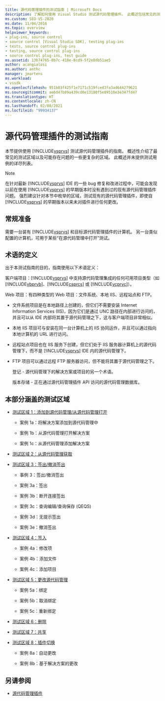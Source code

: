 ```yaml
---
title: 源代码管理插件的测试指南 | Microsoft Docs
description: 了解如何使用 Visual Studio 测试源代码管理插件。 此概述包括常见的测试区域。
ms.custom: SEO-VS-2020
ms.date: 11/04/2016
ms.topic: overview
helpviewer_keywords:
- plug-ins, source control
- source control [Visual Studio SDK], testing plug-ins
- tests, source control plug-ins
- testing, source control plug-ins
- source control plug-ins, test guide
ms.assetid: 13b74765-0b7c-418e-8cd9-5f2e8db51ae5
author: acangialosi
ms.author: anthc
manager: jmartens
ms.workload:
- vssdk
ms.openlocfilehash: 951b83f425f1e7171c519fced3fa3a4644279621
ms.sourcegitcommit: ae6d47b09a439cd0e13180f5e89510e3e347fd47
ms.translationtype: HT
ms.contentlocale: zh-CN
ms.lasthandoff: 02/08/2021
ms.locfileid: "99934137"
---
```

# <a name="test-guide-for-source-control-plug-ins"></a>源代码管理插件的测试指南
本节提供使用 [!INCLUDE[vsprvs](../../code-quality/includes/vsprvs_md.md)] 测试源代码管理插件的指南。 概述性介绍了最常见的测试区域以及可能存在问题的一些更复杂的区域。 此概述并未提供测试用例的详尽列表。

> [!NOTE]
> 在针对最新 [!INCLUDE[vsprvs](../../code-quality/includes/vsprvs_md.md)] IDE 的一些 bug 修复和改进过程中，可能会发现以前在使用 [!INCLUDE[vsprvs](../../code-quality/includes/vsprvs_md.md)] 的早期版本时没有遇到过的现有源代码管理插件问题。 强烈建议针对本节中枚举的区域，测试现有的源代码管理插件，即使自 [!INCLUDE[vsprvs](../../code-quality/includes/vsprvs_md.md)] 的早期版本以来未对插件进行任何更改。

## <a name="common-preparation"></a>常规准备
 需要一台装有 [!INCLUDE[vsprvs](../../code-quality/includes/vsprvs_md.md)] 和目标源代码管理插件的计算机。 另一台类似配置的计算机，可用于某些“在源代码管理中打开”测试。

## <a name="definition-of-terms"></a>术语的定义
 出于本测试指南的目的，指南使用以下术语定义：

 客户端项目：[!INCLUDE[vsprvs](../../code-quality/includes/vsprvs_md.md)] 中支持源代码管理集成的任何可用项目类型（如 [!INCLUDE[vbprvb](../../code-quality/includes/vbprvb_md.md)]、[!INCLUDE[csprcs](../../data-tools/includes/csprcs_md.md)] 或 [!INCLUDE[vcprvc](../../code-quality/includes/vcprvc_md.md)]）。

 Web 项目：有四种类型的 Web 项目：文件系统、本地 IIS、远程站点和 FTP。

- 文件系统项目是在本地路径上创建的，但它们不需要安装 Internet Information Services (IIS)，因为它们是通过 UNC 路径在内部进行访问的，并且可以从 IDE 内部将其置于源代码管理之下，这与客户端项目非常相似。

- 本地 IIS 项目可与安装在同一台计算机上的 IIS 协同运作，并且可以通过指向本地计算机的 URL 进行访问。

- 远程站点项目也在 IIS 服务下创建，但它们处于 IIS 服务器计算机上的源代码管理下，而不是 [!INCLUDE[vsprvs](../../code-quality/includes/vsprvs_md.md)] IDE 内的源代码管理下。

- FTP 项目可以通过远程 FTP 服务器访问，但不能将其置于源代码管理之下。

  登记 - 源代码管理下的解决方案或项目的另一个术语。

  版本存储 - 正在通过源代码管理插件 API 访问的源代码管理数据库。

## <a name="test-areas-covered-in-this-section"></a>本部分涵盖的测试区域

- [测试区域 1：添加到源代码管理/从源代码管理打开](../../extensibility/internals/test-area-1-add-to-open-from-source-control.md)

  - 案例 1a：将解决方案添加到源代码管理中

  - 案例 1b：从源代码管理打开解决方案

  - 案例 1c：从源代码管理添加解决方案

- [测试区域 2：从源代码管理获取](../../extensibility/internals/test-area-2-get-from-source-control.md)

- [测试区域 3：签出/撤消签出](../../extensibility/internals/test-area-3-check-out-undo-checkout.md)

  - 事例 3：签出/撤消签出

  - 案例 3a：签出

  - 案例 3b：断开连接签出

  - 案例 3c：查询编辑/查询保存 (QEQS)

  - 案例 3d：无提示签出

  - 案例 3e：撤消签出

- [测试区域 4：签入](../../extensibility/internals/test-area-4-check-in.md)

  - 案例 4a：修改项

  - 案例 4b：添加文件

  - 案例 4c：添加项目

- [测试区域 5：更改源代码管理](../../extensibility/internals/test-area-5-change-source-control.md)

  - 案例 5a：绑定

  - 案例 5b：取消绑定

  - 案例 5c：重新绑定

- [测试区域 6：删除](../../extensibility/internals/test-area-6-delete.md)

- [测试区域 7：共享](../../extensibility/internals/test-area-7-share.md)

- [测试区域 8：插件切换](../../extensibility/internals/test-area-8-plug-in-switching.md)

  - 案例 8a：自动更改

  - 案例 8b：基于解决方案的更改

## <a name="see-also"></a>另请参阅
- [源代码管理插件](../../extensibility/source-control-plug-ins.md)
